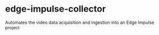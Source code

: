 # edge-impulse-collector
Automates the video data acquisition and ingestion into an Edge Impulse project
